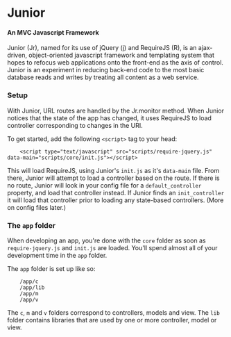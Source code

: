 Junior
======

#### An MVC Javascript Framework ####

Junior (Jr), named for its use of jQuery (j) and RequireJS (R), is an ajax-driven, 
object-oriented javascript framework and templating system that hopes to refocus
web applications onto the front-end as the axis of control. Junior is an experiment
in reducing back-end code to the most basic database reads and writes by treating
all content as a web service.

### Setup ###

With Junior, URL routes are handled by the Jr.monitor method. When Junior notices
that the state of the app has changed, it uses RequireJS to load controller
corresponding to changes in the URI.

To get started, add the following `<script>` tag to your head:

		<script type="text/javascript" src="scripts/require-jquery.js" data-main="scripts/core/init.js"></script>

This will load RequireJS, using Junior's `init.js` as it's `data-main` file. From there, Junior will attempt
to load a controller based on the route. If there is no route, Junior will look in your config file for a
`default_controller` property, and load that controller instead. If Junior finds an `init_controller` it will load that controller prior to loading any state-based controllers. (More on config files later.)

### The `app` folder ###

When developing an app, you're done with the `core` folder as soon as `require-jquery.js` and `init.js` are loaded. You'll spend almost all of your development time in the `app` folder.

The `app` folder is set up like so:

		/app/c
		/app/lib
		/app/m
		/app/v

The `c`, `m` and `v` folders correspond to controllers, models and view. The `lib` folder contains libraries that are used by one or more controller, model or view.
